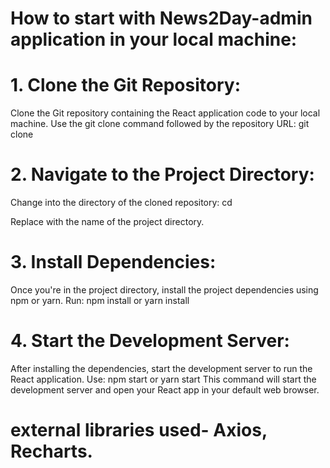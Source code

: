 # How to start with News2Day-admin application in your local machine:

# 1. Clone the Git Repository:
Clone the Git repository containing the React application code to your local machine. Use the git clone command followed by the repository URL:
git clone <repository-url>

# 2. Navigate to the Project Directory:
Change into the directory of the cloned repository:
cd <project-directory>

Replace <project-directory> with the name of the project directory.

# 3. Install Dependencies:
Once you're in the project directory, install the project dependencies using npm or yarn.
Run:  npm install
or  yarn install

# 4.  Start the Development Server:
After installing the dependencies, start the development server to run the React application.
Use:
npm start
   or
yarn start
This command will start the development server and open your React app in your default web browser.

# external libraries used- Axios, Recharts.
 

